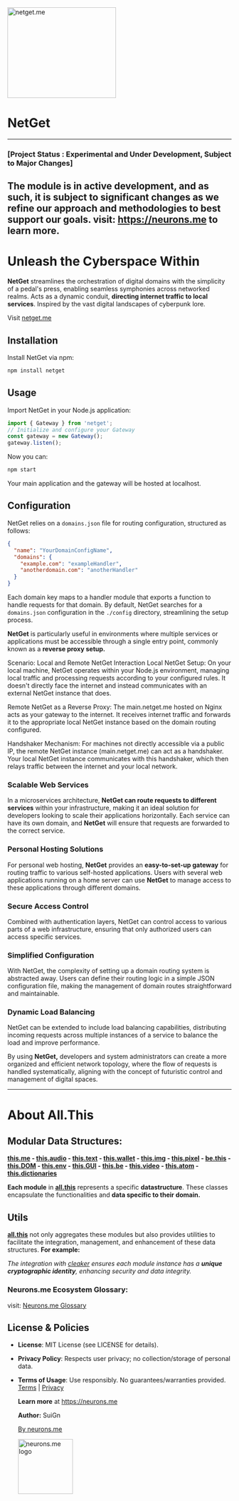 <img src="https://suign.github.io/assets/imgs/netget.png" alt="netget.me" width="244" height="203">

# NetGet

-----------
### [Project Status : Experimental and Under Development, Subject to Major Changes]
The module is in active development, and as such, it is subject to significant changes as we refine our approach and methodologies to best support our goals.
visit: https://neurons.me to learn more.
----------

# Unleash the Cyberspace Within
**NetGet** streamlines the orchestration of digital domains with the simplicity of a pedal's press, enabling seamless symphonies across networked realms. Acts as a dynamic conduit, **directing internet traffic to local services**. Inspired by the vast digital landscapes of cyberpunk lore.

Visit [netget.me](https://netget.me)

## Installation
Install NetGet via npm:
```bash
npm install netget
```

## Usage
Import NetGet in your Node.js application:
```js
import { Gateway } from 'netget';
// Initialize and configure your Gateway
const gateway = new Gateway();
gateway.listen();
```
Now you can:
```bash
npm start
```

Your main application and the gateway will be hosted at localhost.

## Configuration
NetGet relies on a `domains.json` file for routing configuration, structured as follows:

```json
{
  "name": "YourDomainConfigName",
  "domains": {
    "example.com": "exampleHandler",
    "anotherdomain.com": "anotherHandler"
  }
}
```

Each domain key maps to a handler module that exports a function to handle requests for that domain.
By default, NetGet searches for a `domains.json` configuration in the `./config` directory, streamlining the setup process.

**NetGet** is particularly useful in environments where multiple services or applications must be accessible through a single entry point, commonly known as a **reverse proxy setup.**

Scenario: Local and Remote NetGet Interaction
Local NetGet Setup: On your local machine, NetGet operates within your Node.js environment, managing local traffic and processing requests according to your configured rules. It doesn't directly face the internet and instead communicates with an external NetGet instance that does.

Remote NetGet as a Reverse Proxy: The main.netget.me hosted on Nginx acts as your gateway to the internet. It receives internet traffic and forwards it to the appropriate local NetGet instance based on the domain routing configured.

Handshaker Mechanism: For machines not directly accessible via a public IP, the remote NetGet instance (main.netget.me) can act as a handshaker. Your local NetGet instance communicates with this handshaker, which then relays traffic between the internet and your local network.


### Scalable Web Services
In a microservices architecture, **NetGet can route requests to different services** within your infrastructure, making it an ideal solution for developers looking to scale their applications horizontally. Each service can have its own domain, and **NetGet** will ensure that requests are forwarded to the correct service.

### Personal Hosting Solutions
For personal web hosting, **NetGet** provides an **easy-to-set-up gateway** for routing traffic to various self-hosted applications. Users with several web applications running on a home server can use **NetGet** to manage access to these applications through different domains.

### Secure Access Control
Combined with authentication layers, NetGet can control access to various parts of a web infrastructure, ensuring that only authorized users can access specific services.

### Simplified Configuration
With NetGet, the complexity of setting up a domain routing system is abstracted away. Users can define their routing logic in a simple JSON configuration file, making the management of domain routes straightforward and maintainable.

### Dynamic Load Balancing
NetGet can be extended to include load balancing capabilities, distributing incoming requests across multiple instances of a service to balance the load and improve performance.

By using **NetGet,** developers and system administrators can create a more organized and efficient network topology, where the flow of requests is handled systematically, aligning with the concept of futuristic control and management of digital spaces.

----------

# About All.This

## Modular Data Structures:

**[this.me](https://suign.github.io/this.me)  - [this.audio](https://suign.github.io/this.audio) - [this.text](https://suign.github.io/this.text) - [this.wallet](https://suign.github.io/this.wallet) - [this.img](https://suign.github.io/this.img) - [this.pixel](https://suign.github.io/Pixels) - [be.this](https://suign.github.io/be.this) - [this.DOM](https://suign.github.io/this.DOM) - [this.env](https://suign.github.io/this.env/) - [this.GUI](https://suign.github.io/this.GUI) - [this.be](https://suign.github.io/this.be) - [this.video](https://suign.github.io/this.video) - [this.atom](https://suign.github.io/this.atom) - [this.dictionaries](https://suign.github.io/this.dictionaries/)**

**Each module** in **[all.this](https://neurons.me/all-this)** represents a specific **datastructure**. These classes encapsulate the functionalities and **data specific to their domain.**

## **Utils**

**[all.this](https://neurons.me/all-this)** not only aggregates these modules but also provides utilities to facilitate the integration, management, and enhancement of these data structures. **For example:**

*The integration with [cleaker](https://suign.github.io/cleaker/) ensures each module instance has a **unique cryptographic identity**, enhancing security and data integrity.*

### Neurons.me Ecosystem Glossary:

visit: [Neurons.me Glossary](https://suign.github.io/neurons.me/Glossary) 

## License & Policies

- **License**: MIT License (see LICENSE for details).

- **Privacy Policy**: Respects user privacy; no collection/storage of personal data.

- **Terms of Usage**: Use responsibly. No guarantees/warranties provided. [Terms](https://www.neurons.me/terms-of-use) | [Privacy](https://www.neurons.me/privacy-policy)

  **Learn more** at https://neurons.me

  **Author:** SuiGn

  [By neurons.me](https://neurons.me)

  <img src="https://suign.github.io/neurons.me/neurons_logo.png" alt="neurons.me logo" width="123" height="123" style="width123px; height:123px;">
